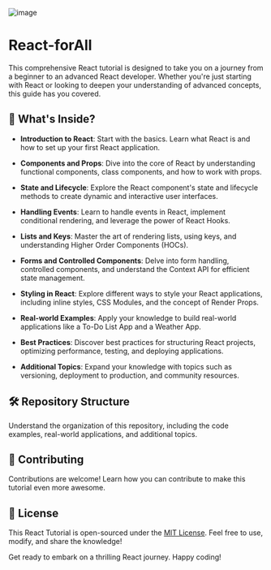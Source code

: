 ![image](https://github.com/DaveSimoes/React-forAll/assets/109705197/03b96656-bcc1-4231-8f94-c8c8da2336e3)



# React-forAll
This comprehensive React tutorial is designed to take you on a journey from a beginner to an advanced React developer.
 Whether you're just starting with React or looking to deepen your understanding of advanced concepts, this guide has you covered.

## 🚀 What's Inside?

- **Introduction to React**: Start with the basics. Learn what React is and how to set up your first React application.

- **Components and Props**: Dive into the core of React by understanding functional components, class components, and how to work with props.

- **State and Lifecycle**: Explore the React component's state and lifecycle methods to create dynamic and interactive user interfaces.

- **Handling Events**: Learn to handle events in React, implement conditional rendering, and leverage the power of React Hooks.

- **Lists and Keys**: Master the art of rendering lists, using keys, and understanding Higher Order Components (HOCs).

- **Forms and Controlled Components**: Delve into form handling, controlled components, and understand the Context API for efficient state management.

- **Styling in React**: Explore different ways to style your React applications, including inline styles, CSS Modules, and the concept of Render Props.

- **Real-world Examples**: Apply your knowledge to build real-world applications like a To-Do List App and a Weather App.

- **Best Practices**: Discover best practices for structuring React projects, optimizing performance, testing, and deploying applications.

- **Additional Topics**: Expand your knowledge with topics such as versioning, deployment to production, and community resources.

## 🛠️ Repository Structure

Understand the organization of this repository, including the code examples, real-world applications, and additional topics.

## 🤝 Contributing

Contributions are welcome! Learn how you can contribute to make this tutorial even more awesome.

## 📄 License

This React Tutorial is open-sourced under the [MIT License](LICENSE). Feel free to use, modify, and share the knowledge!

Get ready to embark on a thrilling React journey. Happy coding!
